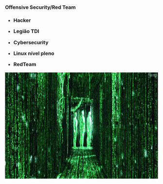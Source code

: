 <h3>Offensive Security/Red Team<h3>
   
- Hacker 
   
- Legião TDI
  
- Cybersecurity
  
- Linux nível pleno
  
- RedTeam

<img src=giphy.gif height=350 width=800   >
